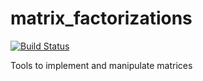 matrix_factorizations
============
[![Build Status](https://travis-ci.org/richardmillson/matrix_factorizations.svg)](https://travis-ci.org/richardmillson/matrix_factorizations)

Tools to implement and manipulate matrices
